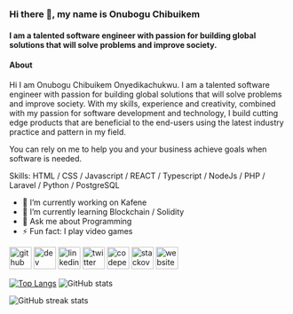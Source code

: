 ### Hi there 👋, my name is Onubogu Chibuikem
#### I am a talented software engineer with passion for building global solutions that will solve problems and improve society. 
#### About


Hi I am Onubogu Chibuikem Onyedikachukwu. I am a talented software engineer with passion for building global solutions that will solve problems and improve society. 
With my skills, experience and creativity, combined with my passion for software development and technology, I build cutting edge products that are beneficial to the end-users using the latest industry practice and pattern in my field. 

You can rely on me to help you and your business achieve goals when software is needed.

Skills:  HTML / CSS / Javascript / REACT / Typescript / NodeJs / PHP / Laravel / Python / PostgreSQL

- 🔭 I’m currently working on Kafene 
- 🌱 I’m currently learning Blockchain / Solidity 
- 💬 Ask me about Programming 
- ⚡ Fun fact: I play video games 


[<img src='https://cdn.jsdelivr.net/npm/simple-icons@3.0.1/icons/github.svg' alt='github' height='40'>](https://github.com/cipher-tech)  [<img src='https://cdn.jsdelivr.net/npm/simple-icons@3.0.1/icons/hashnode.svg' alt='dev' height='40'>](https://hashnode.com/@chibuikem-nick)  [<img src='https://cdn.jsdelivr.net/npm/simple-icons@3.0.1/icons/linkedin.svg' alt='linkedin' height='40'>](https://www.linkedin.com/in/https://www.linkedin.com/in/onubogu-chibuikem-883711159//)  [<img src='https://cdn.jsdelivr.net/npm/simple-icons@3.0.1/icons/twitter.svg' alt='twitter' height='40'>](https://twitter.com/https://twitter.com/Chibuikem_Nick)  [<img src='https://cdn.jsdelivr.net/npm/simple-icons@3.0.1/icons/codepen.svg' alt='codepen' height='40'>](https://codepen.io/https://codepen.io/cipher-tech)  [<img src='https://cdn.jsdelivr.net/npm/simple-icons@3.0.1/icons/stackoverflow.svg' alt='stackoverflow' height='40'>](https://stackoverflow.com/users/https://stackoverflow.com/users/14396925/nick-chibuikem)  [<img src='https://cdn.jsdelivr.net/npm/simple-icons@3.0.1/icons/icloud.svg' alt='website' height='40'>](https://potfoilo.vercel.app/)  

[![Top Langs](https://github-readme-stats.vercel.app/api/top-langs/?username=cipher-tech)](https://github.com/anuraghazra/github-readme-stats)  ![GitHub stats](https://github-readme-stats.vercel.app/api?username=cipher-tech&show_icons=true&count_private=true)  

![GitHub streak stats](https://github-readme-streak-stats.herokuapp.com/?user=cipher-tech)  
